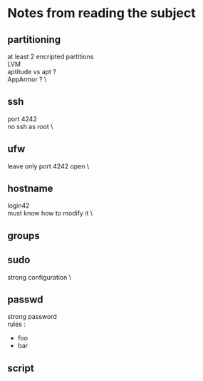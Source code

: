# Notes from reading the subject

## partitioning

at least 2 encripted partitions \
LVM \
aptitude vs apt ? \
AppArmor ? \

## ssh

port 4242 \
no ssh as root \

## ufw

leave only port 4242 open \

## hostname

login42 \
must know how to modify it \

## groups

## sudo

strong configuration \

## passwd

strong password \
rules :
- foo
- bar

## script
